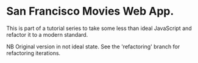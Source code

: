# San Francisco Movies Web App.

This is part of a tutorial series to take some less than ideal JavaScript and refactor it to a modern standard.

NB Original version in not ideal state. See the 'refactoring' branch for refactoring iterations.